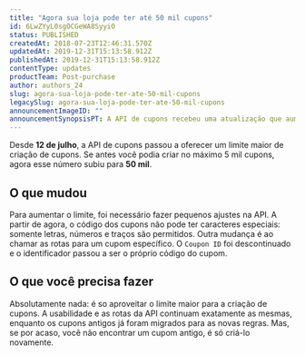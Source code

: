 ```yaml
---
title: "Agora sua loja pode ter até 50 mil cupons"
id: 6LwZYyL0sgOCGeWA8SyyiO
status: PUBLISHED
createdAt: 2018-07-23T12:46:31.570Z
updatedAt: 2019-12-31T15:13:58.912Z
publishedAt: 2019-12-31T15:13:58.912Z
contentType: updates
productTeam: Post-purchase
author: authors_24
slug: agora-sua-loja-pode-ter-ate-50-mil-cupons
legacySlug: agora-sua-loja-pode-ter-ate-50-mil-cupons
announcementImageID: ""
announcementSynopsisPT: A API de cupons recebeu uma atualização que aumenta a quantidade de cupons que podem ser criados na sua loja.
---
```


Desde __12 de julho__, a API de cupons passou a oferecer um limite maior de criação de cupons. Se antes você podia criar no máximo 5 mil cupons, agora esse número subiu para __50 mil__.


## O que mudou
Para aumentar o limite, foi necessário fazer pequenos ajustes na API. A partir de agora, o código dos cupons não pode ter caracteres especiais: somente letras, números e traços são permitidos. Outra mudança é ao chamar as rotas para um cupom específico. O `Coupon ID` foi descontinuado e o identificador passou a ser o próprio código do cupom. 


## O que você precisa fazer
Absolutamente nada: é so aproveitar o limite maior para a criação de cupons. A usabilidade e as rotas da API continuam exatamente as mesmas, enquanto os cupons antigos já foram migrados para as novas regras. Mas, se por acaso, você não encontrar um cupom antigo, é só criá-lo novamente.
